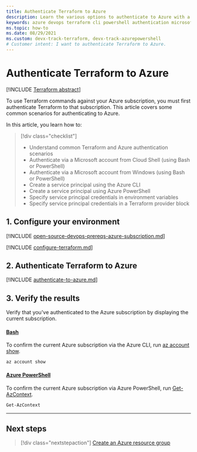 ```yaml
---
title: Authenticate Terraform to Azure
description: Learn the various options to authenticate to Azure with a Microsoft Account
keywords: azure devops terraform cli powershell authentication microsoft account subscription environment variables provider block
ms.topic: how-to
ms.date: 08/29/2021
ms.custom: devx-track-terraform, devx-track-azurepowershell
# Customer intent: I want to authenticate Terraform to Azure.
---
```


# Authenticate Terraform to Azure

[!INCLUDE [Terraform abstract](./includes/abstract.md)]

To use Terraform commands against your Azure subscription, you must first authenticate Terraform to that subscription. This article covers some common scenarios for authenticating to Azure.

In this article, you learn how to:

> [!div class="checklist"]
> * Understand common Terraform and Azure authentication scenarios
> * Authenticate via a Microsoft account from Cloud Shell (using Bash or PowerShell)
> * Authenticate via a Microsoft account from Windows (using Bash or PowerShell)
> * Create a service principal using the Azure CLI
> * Create a service principal using Azure PowerShell
> * Specify service principal credentials in environment variables
> * Specify service principal credentials in a Terraform provider block

## 1. Configure your environment

[!INCLUDE [open-source-devops-prereqs-azure-subscription.md](../includes/open-source-devops-prereqs-azure-subscription.md)]

[!INCLUDE [configure-terraform.md](includes/configure-terraform.md)]

## 2. Authenticate Terraform to Azure

[!INCLUDE [authenticate-to-azure.md](includes/authenticate-to-azure.md)]

## 3. Verify the results

Verify that you've authenticated to the Azure subscription by displaying the current subscription.

#### [Bash](#tab/bash)

To confirm the current Azure subscription via the Azure CLI, run [az account show](/cli/azure/account#az-account-show).

```azurecli
az account show
```

#### [Azure PowerShell](#tab/azure-powershell)

To confirm the current Azure subscription via Azure PowerShell, run [Get-AzContext](/powershell/module/az.accounts/get-azcontext).

```powershell
Get-AzContext
```

---

## Next steps

> [!div class="nextstepaction"]
> [Create an Azure resource group](create-resource-group.md)
